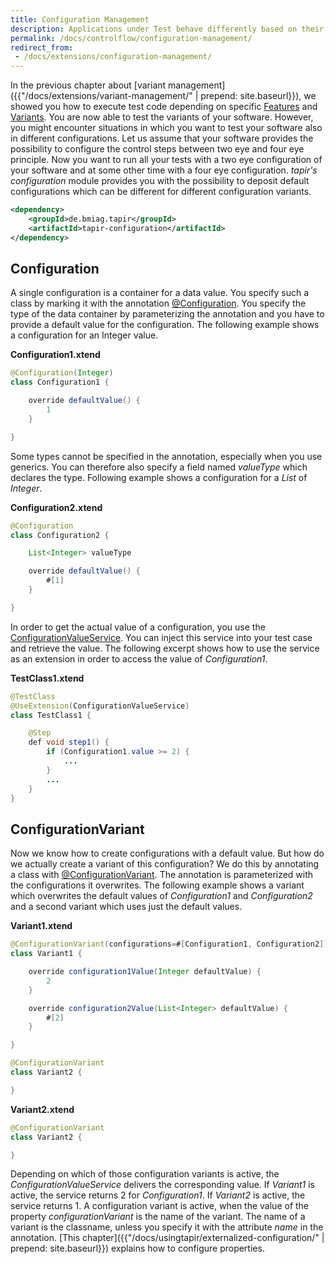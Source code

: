 ```yaml
---
title: Configuration Management
description: Applications under Test behave differently based on their configuration. With this module your tests are ware of these variations.
permalink: /docs/controlflow/configuration-management/
redirect_from:
 - /docs/extensions/configuration-management/
---
```


In the previous chapter about [variant management]({{"/docs/extensions/variant-management/" | prepend: site.baseurl}}),
we showed you how to execute test code depending on specific
[Features](https://www.javadoc.io/page/de.bmiag.tapir/tapir/latest/de/bmiag/tapir/variant/feature/Feature.html)
and
[Variants](https://www.javadoc.io/page/de.bmiag.tapir/tapir/latest/de/bmiag/tapir/variant/annotation/variant/Variant.html).
You are now able to test the variants of your software. However, you
might encounter situations in which you want to test your software also
in different configurations. Let us assume that your software provides
the possibility to configure the control steps between two eye and four
eye principle. Now you want to run all your tests with a two eye
configuration of your software and at some other time with a four eye
configuration. <i>tapir's</i> *configuration* module provides you with the
possibility to deposit default configurations which can be different for
different configuration variants.

``` xml
<dependency>
    <groupId>de.bmiag.tapir</groupId>
    <artifactId>tapir-configuration</artifactId>
</dependency>
```

## Configuration

A single configuration is a container for a data value. You specify such
a class by marking it with the annotation
[@Configuration](https://www.javadoc.io/page/de.bmiag.tapir/tapir/latest/de/bmiag/tapir/configuration/annotation/configuration/Configuration.html).
You specify the type of the data container by parameterizing the
annotation and you have to provide a default value for the
configuration. The following example shows a configuration for an
Integer value.

**Configuration1.xtend**

``` java
@Configuration(Integer)
class Configuration1 {

    override defaultValue() {
        1
    }

}
```

Some types cannot be specified in the annotation, especially when you
use generics. You can therefore also specify a field named
*valueType* which declares the type. Following example shows a
configuration for a *List* of *Integer*.

**Configuration2.xtend**

``` java
@Configuration
class Configuration2 {

    List<Integer> valueType

    override defaultValue() {
        #[1]
    }  

}
```

In order to get the actual value of a configuration, you use the
[ConfigurationValueService](https://www.javadoc.io/page/de.bmiag.tapir/tapir/latest/de/bmiag/tapir/configuration/service/ConfigurationValueService.html).
You can inject this service into your test case and retrieve the value.
The following excerpt shows how to use the service as an extension in
order to access the value of *Configuration1*.

**TestClass1.xtend**

``` java
@TestClass
@UseExtension(ConfigurationValueService)
class TestClass1 {

    @Step
    def void step1() {
        if (Configuration1.value >= 2) {
            ...
        }
        ...
    }
}
```

## ConfigurationVariant

Now we know how to create configurations with a default value. But how
do we actually create a variant of this configuration? We do this by
annotating a class with
[@ConfigurationVariant](https://www.javadoc.io/page/de.bmiag.tapir/tapir/latest/de/bmiag/tapir/configuration/annotation/variant/ConfigurationVariant.html).
The annotation is parameterized with the configurations it overwrites.
The following example shows a variant which overwrites the default
values of *Configuration1* and *Configuration2* and a second variant
which uses just the default values.

**Variant1.xtend**

``` java
@ConfigurationVariant(configurations=#[Configuration1, Configuration2])
class Variant1 {

    override configuration1Value(Integer defaultValue) {
        2
    }      

    override configuration2Value(List<Integer> defaultValue) {
        #[2]
    }

}

@ConfigurationVariant
class Variant2 {

}
```

**Variant2.xtend**

``` java
@ConfigurationVariant
class Variant2 {

}
```

Depending on which of those configuration variants is active, the
*ConfigurationValueService* delivers the corresponding value. If
*Variant1* is active, the service returns 2 for *Configuration1*. If
*Variant2* is active, the service returns 1. A configuration variant is
active, when the value of the property *configurationVariant* is the
name of the variant. The name of a variant is the classname, unless you
specify it with the attribute *name* in the annotation. [This
chapter]({{"/docs/usingtapir/externalized-configuration/" | prepend: site.baseurl}}) explains how to configure
properties.

 
